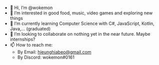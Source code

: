 - 👋 Hi, I’m @wokemon
- 👀 I’m interested in good food, music, video games and exploring new things
- 🌱 I’m currently learning Computer Science with C#, JavaScript, Kotlin, Java,... (graduated)
- 💞️ I’m looking to collaborate on nothing yet in the near future. Maybe internships?
- 📫 How to reach me:
  - By Email: hieunghiabeo@gmail.com
  - By Discord: wokemon#0161

<!---
wokemon/wokemon is a ✨ special ✨ repository because its `README.md` (this file) appears on your GitHub profile.
You can click the Preview link to take a look at your changes.
--->

